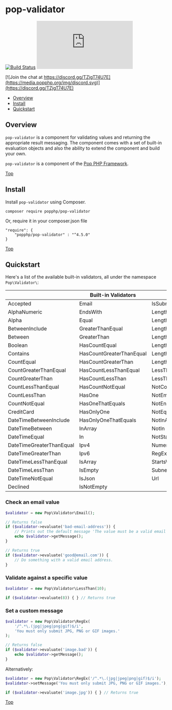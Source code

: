 pop-validator
=============

[![Build Status](https://github.com/popphp/pop-validator/workflows/phpunit/badge.svg)](https://github.com/popphp/pop-validator/actions)
[![Coverage Status](http://cc.popphp.org/coverage.php?comp=pop-validator)](http://cc.popphp.org/pop-validator/)

[![Join the chat at https://discord.gg/TZjgT74U7E](https://media.popphp.org/img/discord.svg)](https://discord.gg/TZjgT74U7E)

* [Overview](#overview)
* [Install](#install)
* [Quickstart](#quickstart)

Overview
--------
`pop-validator` is a component for validating values and returning the appropriate result messaging.
The component comes with a set of built-in evaluation objects and also the ability to extend the
component and build your own.

`pop-validator` is a component of the [Pop PHP Framework](http://www.popphp.org/).

[Top](#pop-validator)

Install
-------

Install `pop-validator` using Composer.

    composer require popphp/pop-validator

Or, require it in your composer.json file

    "require": {
        "popphp/pop-validator" : "^4.5.0"
    }

[Top](#pop-validator)

Quickstart
----------

Here's a list of the available built-in validators, all under the namespace `Pop\Validator\`:

|                          | Built-in Validators      |                      |
|--------------------------|--------------------------|----------------------|
| Accepted                 | Email                    | IsSubnetOf           |
| AlphaNumeric             | EndsWith                 | LengthBetweenInclude |
| Alpha                    | Equal                    | LengthBetween        |
| BetweenInclude           | GreaterThanEqual         | LengthGte            |
| Between                  | GreaterThan              | LengthGt             |
| Boolean                  | HasCountEqual            | LengthLte            |
| Contains                 | HasCountGreaterThanEqual | LengthLt             |
| CountEqual               | HasCountGreaterThan      | Length               |
| CountGreaterThanEqual    | HasCountLessThanEqual    | LessThanEqual        |
| CountGreaterThan         | HasCountLessThan         | LessThan             |
| CountLessThanEqual       | HasCountNotEqual         | NotContains          |
| CountLessThan            | HasOne                   | NotEmpty             |
| CountNotEqual            | HasOneThatEquals         | NotEndsWith          |
| CreditCard               | HasOnlyOne               | NotEqual             |
| DateTimeBetweenInclude   | HasOnlyOneThatEquals     | NotInArray           |
| DateTimeBetween          | InArray                  | NotIn                |
| DateTimeEqual            | In                       | NotStartsWith        |
| DateTimeGreaterThanEqual | Ipv4                     | Numeric              |
| DateTimeGreaterThan      | Ipv6                     | RegEx                |
| DateTimeLessThanEqual    | IsArray                  | StartsWith           |
| DateTimeLessThan         | IsEmpty                  | Subnet               |
| DateTimeNotEqual         | IsJson                   | Url                  |
| Declined                 | IsNotEmpty               |                      |

### Check an email value

```php
$validator = new Pop\Validator\Email();

// Returns false
if ($validator->evaluate('bad-email-address')) {
    // Prints out the default message 'The value must be a valid email format.'
    echo $validator->getMessage();
}

// Returns true
if ($validator->evaluate('good@email.com')) {
    // Do something with a valid email address.
}
```

### Validate against a specific value

```php
$validator = new Pop\Validator\LessThan(10);

if ($validator->evaluate(8)) { } // Returns true
```

### Set a custom message

```php
$validator = new Pop\Validator\RegEx(
    '/^.*\.(jpg|jpeg|png|gif)$/i',
    'You must only submit JPG, PNG or GIF images.'
);

// Returns false
if ($validator->evaluate('image.bad')) {
    echo $validator->getMessage();
}
```

Alternatively:

```php
$validator = new Pop\Validator\RegEx('/^.*\.(jpg|jpeg|png|gif)$/i');
$validator->setMessage('You must only submit JPG, PNG or GIF images.');

if ($validator->evaluate('image.jpg')) { } // Returns true
```

[Top](#pop-validator)

